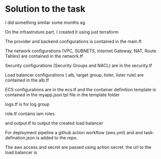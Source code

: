# Solution to the task

I did something similar some months ag

On the infrastruture part, I created it using just terraform

The provider and backend configurations is contained in the main.ft

The network configurations (VPC, SUBNETS, Internet Gateway, NAT, Route Tables) are contained in the network.tf

Security configurations (Security Groups and NACL) are in the security.tf

Load balancer configurations ( alb, target group, lister, lister rule) are contained in the alb.tf

ECS configurations are in the ecs.tf and the container definition template is contained in the myapp.json.tpl file in the template folder 

logs.tf is for log group

role.tf contains iam roles

and output.tf to output the created load balancer

For deployment pipeline a github action workflow (aws.yml) and and task-defination.json is added to the repo. 

The aws access and secret are passed using action secret. the url to the load balancer is  
